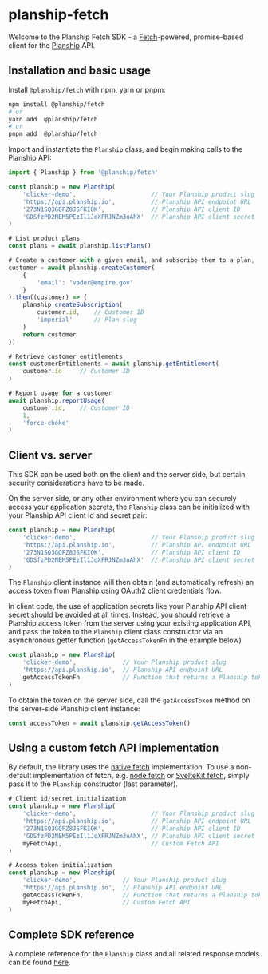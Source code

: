 # planship-fetch

Welcome to the Planship Fetch SDK - a [Fetch](https://developer.mozilla.org/en-US/docs/Web/API/Fetch_API)-powered, promise-based client for the [Planship](https://planship.io) API.


## Installation and basic usage

Install `@planship/fetch` with npm, yarn or pnpm:

```sh
npm install @planship/fetch
# or
yarn add  @planship/fetch
# or
pnpm add  @planship/fetch
```

Import and instantiate the `Planship` class, and begin making calls to the Planship API:

```js
import { Planship } from '@planship/fetch'

const planship = new Planship(
    'clicker-demo',                     // Your Planship product slug
    'https://api.planship.io',          // Planship API endpoint URL
    '273N1SQ3GQFZ8JSFKIOK',             // Planship API client ID
    'GDSfzPD2NEM5PEzIl1JoXFRJNZm3uAhX'  // Planship API client secret
)

# List product plans
const plans = await planship.listPlans()

# Create a customer with a given email, and subscribe them to a plan,
customer = await planship.createCustomer(
    {
        'email': 'vader@empire.gov'
    }
).then((customer) => {
    planship.createSubscription(
        customer.id,    // Customer ID
        'imperial'      // Plan slug
    )
    return customer
})

# Retrieve customer entitlements
const customerEntitlements = await planship.getEntitlement(
    customer.id     // Customer ID
)

# Report usage for a customer
await planship.reportUsage(
    customer.id,    // Customer ID
    1,
    'force-choke'
)
```

## Client vs. server

This SDK can be used both on the client and the server side, but certain security considerations have to be made.

On the server side, or any other environment where you can securely access your application secrets, the `Planship` class can be initialized with your Planship API client id and secret pair:

```js
const planship = new Planship(
    'clicker-demo',                     // Your Planship product slug
    'https://api.planship.io',          // Planship API endpoint URL
    '273N1SQ3GQFZ8JSFKIOK',             // Planship API client ID
    'GDSfzPD2NEM5PEzIl1JoXFRJNZm3uAhX'  // Planship API client secret
)
```

The `Planship` client instance will then obtain (and automatically refresh) an access token from Planship using OAuth2 client credentials flow.


In client code, the use of application secrets like your Planship API client secret should be avoided at all times. Instead, you should retrieve a Planship access token from the server using your existing application API, and pass the token to the `Planship` client class constructor via an asynchronous getter function (`getAccessTokenFn` in the example below)

```js
const planship = new Planship(
    'clicker-demo',             // Your Planship product slug
    'https://api.planship.io',  // Planship API endpoint URL
    getAccessTokenFn            // Function that returns a Planship token retrieved on the server
)
```

To obtain the token on the server side, call the `getAccessToken` method on the server-side Planship client instance:

```js
const accessToken = await planship.getAccessToken()
```

## Using a custom fetch API implementation

By default, the library uses the [native fetch](https://developer.mozilla.org/en-US/docs/Web/API/fetch) implementation. To use a non-default implementation of fetch, e.g. [node fetch](https://nodejs.org/dist/latest-v18.x/docs/api/globals.html#fetch) or [SvelteKit fetch](https://kit.svelte.dev/docs/load#making-fetch-requests), simply pass it to the `Planship` constructor (last parameter).

```js
# Client id/secret initialization
const planship = new Planship(
    'clicker-demo',                     // Your Planship product slug
    'https://api.planship.io',          // Planship API endpoint URL
    '273N1SQ3GQFZ8JSFKIOK',             // Planship API client ID
    'GDSfzPD2NEM5PEzIl1JoXFRJNZm3uAhX', // Planship API client secret
    myFetchApi,                         // Custom Fetch API
)

# Access token initialization
const planship = new Planship(
    'clicker-demo',             // Your Planship product slug
    'https://api.planship.io',  // Planship API endpoint URL
    getAccessTokenFn,           // Function that returns a Planship token retrieved on the server
    myFetchApi,                 // Custom Fetch API
)
```

## Complete SDK reference

A complete reference for the `Planship` class and all related response models can be found [here](docs/classes/Planship.md).
